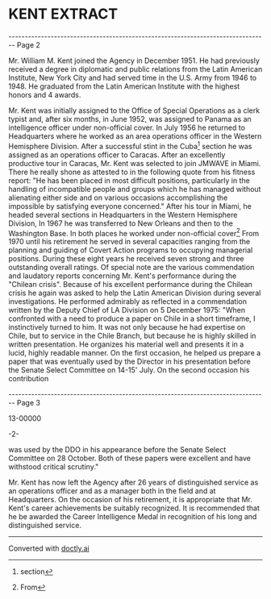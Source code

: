 # KENT EXTRACT


-------------------------------------------------------------------------------- Page 2

Mr. William M. Kent joined the Agency in December 1951. He had previously received a degree in diplomatic and public relations from the Latin American Institute, New York City and had served time in the U.S. Army from 1946 to 1948. He graduated from the Latin American Institute with the highest honors and 4 awards.

Mr. Kent was initially assigned to the Office of Special Operations as a clerk typist and, after six months, in June 1952, was assigned to Panama as an intelligence officer under non-official cover. In July 1956 he returned to Headquarters where he worked as an area operations officer in the Western Hemisphere Division. After a successful stint in the Cuba[^1] section he was assigned as an operations officer to Caracas. After an excellently productive tour in Caracas, Mr. Kent was selected to join JMWAVE in Miami. There he really shone as attested to in the following quote from his fitness report: "He has been placed in most difficult positions, particularly in the handling of incompatible people and groups which he has managed without alienating either side and on various occasions accomplishing the impossible by satisfying everyone concerned." After his tour in Miami, he headed several sections in Headquarters in the Western Hemisphere Division, In 1967 he was transferred to New Orleans and then to the Washington Base. In both places he worked under non-official cover[^2] From 1970 until his retirement he served in several capacities ranging from the planning and guiding of Covert Action programs to occupying managerial positions. During these eight years he received seven strong and three outstanding overall ratings. Of special note are the various commendation and laudatory reports concerning Mr. Kent's performance during the "Chilean crisis". Because of his excellent performance during the Chilean crisis he again was asked to help the Latin American Division during several investigations. He performed admirably as reflected in a commendation written by the Deputy Chief of LA Division on 5 December 1975: "When confronted with a need to produce a paper on Chile in a short timeframe, I instinctively turned to him. It was not only because he had expertise on Chile, but to service in the Chile Branch, but because he is highly skilled in written presentation. He organizes his material well and presents it in a lucid, highly readable manner. On the first occasion, he helped us prepare a paper that was eventually used by the Director in his presentation before the Senate Select Committee on 14-15' July. On the second occasion his contribution

[^1]: section
[^2]: From


-------------------------------------------------------------------------------- Page 3

13-00000

-2-

was used by the DDO in his appearance before the Senate
Select Committee on 28 October. Both of these papers
were excellent and have withstood critical scrutiny."

Mr. Kent has now left the Agency after 26 years of
distinguished service as an operations officer and as a
manager both in the field and at Headquarters. On the
occasion of his retirement, it is appropriate that Mr.
Kent's career achievements be suitably recognized. It
is recommended that he be awarded the Career Intelligence
Medal in recognition of his long and distinguished service.


---
Converted with [doctly.ai](https://doctly.ai)